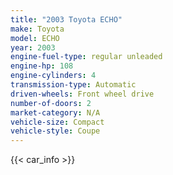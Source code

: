 ```yaml
---
title: "2003 Toyota ECHO"
make: Toyota
model: ECHO
year: 2003
engine-fuel-type: regular unleaded
engine-hp: 108
engine-cylinders: 4
transmission-type: Automatic
driven-wheels: Front wheel drive
number-of-doors: 2
market-category: N/A
vehicle-size: Compact
vehicle-style: Coupe
---
```


{{< car_info >}}
